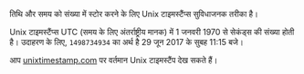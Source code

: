 तिथि और समय को संख्या में स्टोर करने के लिए Unix टाइमस्टैंप्स सुविधाजनक तरीका है। 

Unix टाइमस्टैंप्स UTC (समय के लिए अंतर्राष्ट्रीय मानक) में 1 जनवरी 1970 से सेकंड्स की संख्या होती है। उदाहरण के लिए, `1498734934` का अर्थ है 29 जून 2017 के सुबह 11:15 बजे। 

आप [unixtimestamp.com](http://www.unixtimestamp.com/) पर वर्तमान Unix टाइमस्टैंप देख सकते हैं।



 
